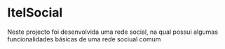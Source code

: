 # ItelSocial
 Neste projecto foi desenvolvida uma rede social, na qual possui algumas funcionalidades básicas de uma rede sociual comum
